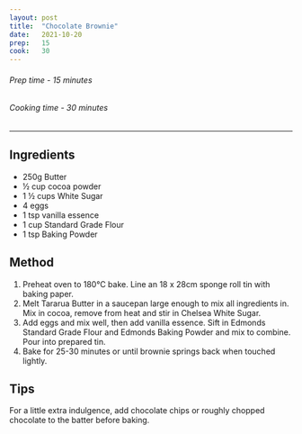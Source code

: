 ```yaml
---
layout: post
title:  "Chocolate Brownie"
date:   2021-10-20
prep:   15
cook:   30
---
```


###### Prep time - 15 minutes
###### Cooking time - 30 minutes
---
## Ingredients

- 250g Butter
- ½ cup cocoa powder
- 1 ½ cups White Sugar
- 4 eggs
- 1 tsp vanilla essence
- 1 cup Standard Grade Flour
- 1 tsp Baking Powder

## Method

1. Preheat oven to 180°C bake. Line an 18 x 28cm sponge roll tin with baking paper.
2. Melt Tararua Butter in a saucepan large enough to mix all ingredients in. Mix in cocoa, remove from heat and stir in Chelsea White Sugar.
3. Add eggs and mix well, then add vanilla essence. Sift in Edmonds Standard Grade Flour and Edmonds Baking Powder and mix to combine. Pour into prepared tin.
4. Bake for 25-30 minutes or until brownie springs back when touched lightly.

## Tips
For a little extra indulgence, add chocolate chips or roughly chopped chocolate to the batter before baking.
